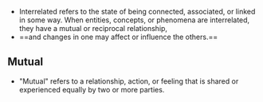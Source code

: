 - Interrelated refers to the state of being connected, associated, or linked in some way. When entities, concepts, or phenomena are interrelated, they have a mutual or reciprocal relationship,
- ==and changes in one may affect or influence the others.==

## Mutual
- "Mutual" refers to a relationship, action, or feeling that is shared or experienced equally by two or more parties.